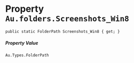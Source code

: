 # Property `Au.folders.Screenshots_Win8`

```
public static FolderPath Screenshots_Win8 { get; }
```

##### Property Value

`Au.Types.FolderPath`